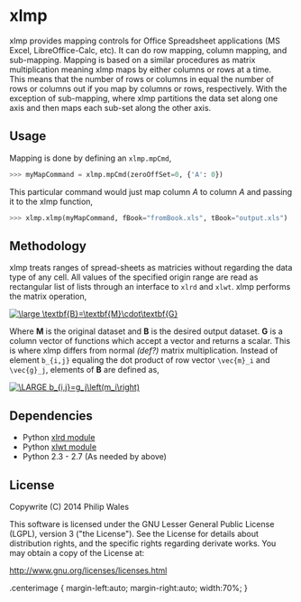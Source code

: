 xlmp
============

xlmp provides mapping controls for Office Spreadsheet applications (MS Excel, LibreOffice-Calc, etc).
It can do row mapping, column mapping, and sub-mapping.
Mapping is based on a similar procedures as matrix multiplication meaning xlmp maps by either columns or rows at a time.  
This means that the number of rows or columns in equal the number of rows or columns out if you map by columns or rows, respectively.
With the exception of sub-mapping, where xlmp partitions the data set along one axis and then maps each sub-set along the other axis.

## Usage

Mapping is done by defining an `xlmp.mpCmd`,

```python
>>> myMapCommand = xlmp.mpCmd(zeroOffSet=0, {'A': 0})
```

This particular command would just map column _A_ to column _A_ and passing it to the xlmp function,

```python
>>> xlmp.xlmp(myMapCommand, fBook="fromBook.xls", tBook="output.xls")
```

## Methodology

xlmp treats ranges of spread-sheets as matricies without regarding the data type of any cell.
All values of the specified origin range are read as rectangular list of lists through an interface to `xlrd` and `xlwt`.
xlmp performs the matrix operation,

<a class="centerimage" href="http://www.codecogs.com/eqnedit.php?latex=\LARGE&space;\textbf{B}=\textbf{M}\cdot\textbf{G}" target="_blank"><img src="http://latex.codecogs.com/gif.latex?\LARGE&space;\textbf{B}=\textbf{M}\cdot\textbf{G}" title="\large \textbf{B}=\textbf{M}\cdot\textbf{G}" /></a>

Where **M** is the original dataset and **B** is the desired output dataset.
**G** is a column vector of functions which accept a vector and returns a scalar.
This is where xlmp differs from normal _(def?)_ matrix multiplication.
Instead of element `b_{i,j}` equaling the dot product of row vector `\vec{m}_i` and `\vec{g}_j`, elements of **B** are defined as,

<a class="centerimage" href="http://www.codecogs.com/eqnedit.php?latex=\LARGE&space;b_{i,j}=g_j\left(m_i\right)" target="_blank"><img src="http://latex.codecogs.com/gif.latex?\LARGE&space;b_{i,j}=g_j\left(m_i\right)" title="\LARGE b_{i,j}=g_j\left(m_i\right)" /></a>

## Dependencies

- Python [xlrd module](https://github.com/python-excel/xlrd)
- Python [xlwt module](https://github.com/python-excel/xlwt)
- Python 2.3 - 2.7 (As needed by above)

## License
 
 Copywrite (C) 2014 Philip Wales

 This software is licensed under the GNU Lesser General Public License (LGPL), version 3 ("the License").
 See the License for details about distribution rights, and the specific rights regarding derivate works.
 You may obtain a copy of the License at:
 
 http://www.gnu.org/licenses/licenses.html

.centerimage {
 margin-left:auto;
 margin-right:auto;
 width:70%;
}
    
